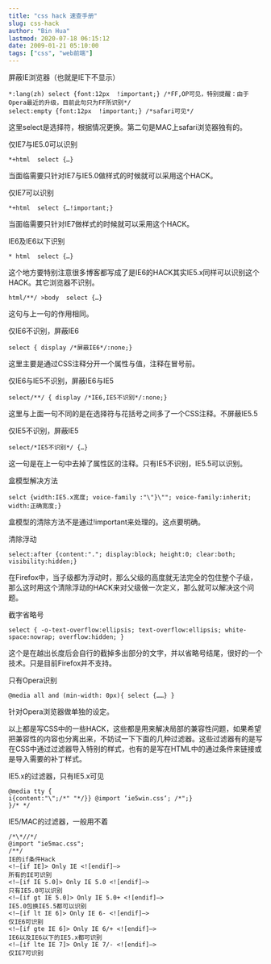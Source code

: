 ```yaml
---
title: "css hack 速查手册"
slug: css-hack
author: "Bin Hua"
lastmod: 2020-07-18 06:15:12
date: 2009-01-21 05:10:00
tags: ["css", "web前端"]
---
```


屏蔽IE浏览器（也就是IE下不显示）

```
*:lang(zh) select {font:12px  !important;} /*FF,OP可见，特别提醒：由于Opera最近的升级，目前此句只为FF所识别*/
select:empty {font:12px  !important;} /*safari可见*/
```

这里select是选择符，根据情况更换。第二句是MAC上safari浏览器独有的。

仅IE7与IE5.0可以识别

```
*+html  select {…}
```

当面临需要只针对IE7与IE5.0做样式的时候就可以采用这个HACK。

仅IE7可以识别

```
*+html  select {…!important;}
```

当面临需要只针对IE7做样式的时候就可以采用这个HACK。

IE6及IE6以下识别

```
* html  select {…}
```

这个地方要特别注意很多博客都写成了是IE6的HACK其实IE5.x同样可以识别这个HACK。其它浏览器不识别。

```
html/**/ >body  select {…}
```

这句与上一句的作用相同。

仅IE6不识别，屏蔽IE6

```
select { display /*屏蔽IE6*/:none;}
```

这里主要是通过CSS注释分开一个属性与值，注释在冒号前。

仅IE6与IE5不识别，屏蔽IE6与IE5

```
select/**/ { display /*IE6,IE5不识别*/:none;}
```

这里与上面一句不同的是在选择符与花括号之间多了一个CSS注释。不屏蔽IE5.5

仅IE5不识别，屏蔽IE5

```
select/*IE5不识别*/ {…}
```

这一句是在上一句中去掉了属性区的注释。只有IE5不识别，IE5.5可以识别。

盒模型解决方法

```
selct {width:IE5.x宽度; voice-family :"\"}\""; voice-family:inherit; width:正确宽度;}
```

盒模型的清除方法不是通过!important来处理的。这点要明确。

清除浮动

```
select:after {content:"."; display:block; height:0; clear:both; visibility:hidden;}
```

在Firefox中，当子级都为浮动时，那么父级的高度就无法完全的包住整个子级，那么这时用这个清除浮动的HACK来对父级做一次定义，那么就可以解决这个问题。

截字省略号

```
select { -o-text-overflow:ellipsis; text-overflow:ellipsis; white-space:nowrap; overflow:hidden; }
```

这个是在越出长度后会自行的截掉多出部分的文字，并以省略号结尾，很好的一个技术。只是目前Firefox并不支持。

只有Opera识别

```
@media all and (min-width: 0px){ select {……} }
```

针对Opera浏览器做单独的设定。

以上都是写CSS中的一些HACK，这些都是用来解决局部的兼容性问题，如果希望把兼容性的内容也分离出来，不妨试一下下面的几种过滤器。这些过滤器有的是写在CSS中通过过滤器导入特别的样式，也有的是写在HTML中的通过条件来链接或是导入需要的补丁样式。

IE5.x的过滤器，只有IE5.x可见

```
@media tty {
i{content:"\";/*" "*/}} @import ‘ie5win.css‘; /*";}
}/* */
```

IE5/MAC的过滤器，一般用不着

```
/*\*//*/
@import "ie5mac.css";
/**/
IE的if条件Hack
<!–[if IE]> Only IE <![endif]–>
所有的IE可识别
<!–[if IE 5.0]> Only IE 5.0 <![endif]–>
只有IE5.0可以识别
<!–[if gt IE 5.0]> Only IE 5.0+ <![endif]–>
IE5.0包换IE5.5都可以识别
<!–[if lt IE 6]> Only IE 6- <![endif]–>
仅IE6可识别
<!–[if gte IE 6]> Only IE 6/+ <![endif]–>
IE6以及IE6以下的IE5.x都可识别
<!–[if lte IE 7]> Only IE 7/- <![endif]–>
仅IE7可识别
```